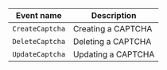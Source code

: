 | Event name | Description |
--- | ---
| `CreateCaptcha` | Creating a CAPTCHA |
| `DeleteCaptcha` | Deleting a CAPTCHA |
| `UpdateCaptcha` | Updating a CAPTCHA |

